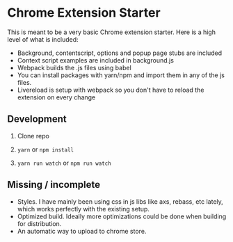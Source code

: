 # Chrome Extension Starter

This is meant to be a very basic Chrome extension starter. Here is a high
level of what is included:

- Background, contentscript, options and popup page stubs are included
- Context script examples are included in background.js
- Webpack builds the .js files using babel
- You can install packages with yarn/npm and import them in any of the js
  files.
- Livereload is setup with webpack so you don't have to reload the
  extension on every change

## Development

1. Clone repo

2. `yarn` or `npm install`

3. `yarn run watch` or `npm run watch`

## Missing / incomplete

- Styles. I have mainly been using css in js libs like axs, rebass, etc
  lately, which works perfectly with the existing setup.
- Optimized build. Ideally more optimizations could be done when building
  for distribution.
- An automatic way to upload to chrome store.
